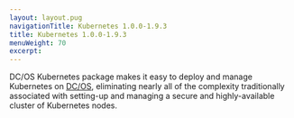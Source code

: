 ```yaml
---
layout: layout.pug
navigationTitle: Kubernetes 1.0.0-1.9.3
title: Kubernetes 1.0.0-1.9.3
menuWeight: 70
excerpt:
---
```


<!-- This source repo for this topic is https://github.com/mesosphere/dcos-kubernetes -->


DC/OS Kubernetes package makes it easy to deploy and manage Kubernetes on [DC/OS](https://mesosphere.com/product/), eliminating nearly all of the complexity traditionally associated with setting-up and managing a secure and highly-available cluster of Kubernetes nodes.
